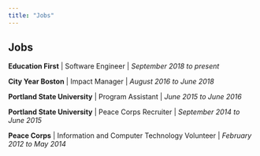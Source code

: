 ```yaml
---
title: "Jobs"
---
```

## Jobs
<b>Education First</b> | Software Engineer | <i>September 2018 to present</i>

<b>City Year Boston</b> | Impact Manager | <i>August 2016 to June 2018</i>

<b>Portland State University</b> | Program Assistant | <i>June 2015 to June 2016</i>

<b>Portland State University</b> | Peace Corps Recruiter | <i>September 2014 to June 2015</i>

<b>Peace Corps</b> | Information and Computer Technology Volunteer | <i>February 2012 to May 2014</i>